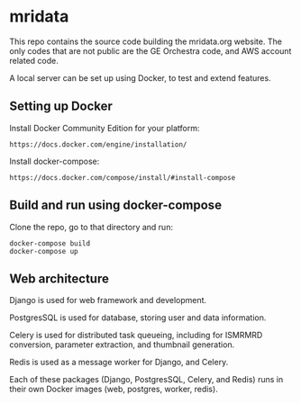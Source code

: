 # mridata

This repo contains the source code building the mridata.org website. The only codes that are not public are the GE Orchestra code, and AWS account related code.

A local server can be set up using Docker, to test and extend features.

## Setting up Docker

Install Docker Community Edition for your platform:

	https://docs.docker.com/engine/installation/

Install docker-compose:

	https://docs.docker.com/compose/install/#install-compose

## Build and run using docker-compose

Clone the repo, go to that directory and run:

	docker-compose build
	docker-compose up

## Web architecture

Django is used for web framework and development. 

PostgresSQL is used for database, storing user and data information. 

Celery is used for distributed task queueing, including for ISMRMRD conversion, parameter extraction, and thumbnail generation. 

Redis is used as a message worker for Django, and Celery.

Each of these packages (Django, PostgresSQL, Celery, and Redis) runs in their own Docker images (web, postgres, worker, redis). 
